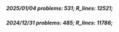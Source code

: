 ##### 2025/01/04   problems: 531;   R_lines: 12521;
##### 2024/12/31   problems: 485;   R_lines: 11786;
